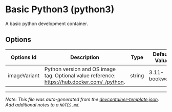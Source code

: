 
# Basic Python3 (python3)

A basic python development container.

## Options

| Options Id | Description | Type | Default Value |
|-----|-----|-----|-----|
| imageVariant | Python version and OS image tag. Optional value reference: https://hub.docker.com/_/python. | string | 3.11-bookworm |



---

_Note: This file was auto-generated from the [devcontainer-template.json](https://github.com/nafnix/devcontainers-templates/blob/main/src/python3/devcontainer-template.json).  Add additional notes to a `NOTES.md`._
